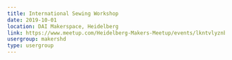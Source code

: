 ```yaml
---
title: International Sewing Workshop
date: 2019-10-01
location: DAI Makerspace, Heidelberg
link: https://www.meetup.com/Heidelberg-Makers-Meetup/events/lkntvlyznbcb/
usergroup: makershd
type: usergroup
---
```

